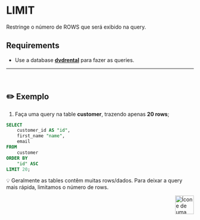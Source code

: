 # LIMIT
Restringe o número de ROWS que será exibido na query.

## Requirements
* Use a database [**dvdrental**](https://github.com/lGabrielDev/06.postgreSQL/blob/main/2.praticando/7.pg_restore.md/#pgadmin4) para fazer as queries.

<hr>
<br>

## :pencil2: Exemplo 

1. Faça uma query na table **customer**, trazendo apenas **20 rows**;

```sql
SELECT
    customer_id AS "id",
    first_name "name",
    email
FROM
    customer
ORDER BY
    "id" ASC
LIMIT 20;
```

:bulb: Geralmente as tables contêm muitas rows/dados. Para deixar a query mais rápida, limitamos o número de rows.



<!-- Next Page Button -->
<a href="https://github.com/lGabrielDev/06.postgreSQL/blob/main/2.praticando/14.aggregate_function.md">
    <img alt="Ícone de uma seta apontada para direita, representando um link para a próxima página" src="https://cdn-icons-png.flaticon.com/512/8875/8875266.png" width="50px" height="50px" align="right">
</a>